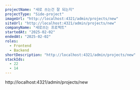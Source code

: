 ```yaml
---
projectName: "새로 쓰는건 잘 되는지"
projectType: "Side-project"
imageUrl: "http://localhost:4321/admin/projects/new"
siteUrl: "http://localhost:4321/admin/projects/new"
companyName: "새로쓰는 프로젝트"
startedAt: "2025-02-02"
endedAt: "2025-02-02"
roles:
  - Frontend
  - Backend
shortDescription: "http://localhost:4321/admin/projects/new"
stackIds:
  - 22
  - 14
---
```


http://localhost:4321/admin/projects/new